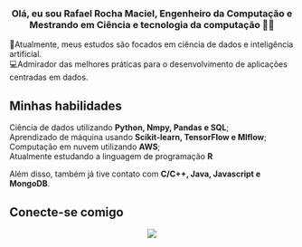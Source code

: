 ### <div align="center">Olá, eu sou Rafael Rocha Maciel, Engenheiro da Computação e Mestrando em Ciência e tecnologia da computação 👨‍💻</div>  

📘Atualmente, meus estudos são focados em ciência de dados e inteligência artificial. <br>
💻Admirador das melhores práticas para o desenvolvimento de aplicações centradas em dados.

## Minhas habilidades

Ciência de dados utilizando <b>Python, Nmpy, Pandas e SQL</b>;<br>
Aprendizado de máquina usando <b>Scikit-learn, TensorFlow e Mlflow</b>;<br>
Computação em nuvem utilizando <b>AWS</b>; <br>
Atualmente estudando a linguagem de programação <b>R</b> <br>

Além disso, também já tive contato com <b>C/C++, Java, Javascript e MongoDB</b>.

## Conecte-se comigo 

<div align="center">
<a href="https://www.linkedin.com/in/rafael-rocha-maciel" target="_blank"><img src="https://img.shields.io/badge/-LinkedIn-%230077B5?style=for-the-badge&logo=linkedin&logoColor=white" target="_blank"></a>   
</div>
